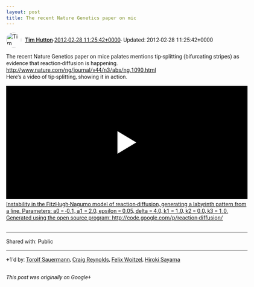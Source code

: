 ```yaml
---
layout: post
title: The recent Nature Genetics paper on mic
---
```


<html><head><meta charset="utf-8"><title>The recent Nature Genetics paper on mice palates mentions tip-splitting (bifu...</title><style>body {font: 11pt Roboto, Arial, sans-serif; max-width: 640px; margin: 24px;}.author-photo {border-radius: 50%; margin-right: 10px; width: 40px;}.author {font-weight: 500;}.main-content {margin: 15px 0 15px;}.post-title {font-weight: bold;}.location {display: block; margin-top: 15px;}.location img {float: left; margin-right: 5px; width: 20px;}.media-link {display: inline-block; max-width: 100%; vertical-align: top;}.media-link p {margin-top: 5px; max-height: 4em; overflow: scroll;}.media {max-height: 100vh; max-width: 100%;}.video-placeholder {background: black; display: flex; height: 300px; max-width: 100%; width: 640px;}.play-icon {border-bottom: 30px solid transparent; border-left: 50px solid white; border-top: 30px solid transparent; color: white; margin: auto;}.album {max-height: 800px; overflow: scroll; width: calc(100vw - 48px);}.album .media-link {margin-right: 5px; max-width: 250px;}.album .media {max-height: 250px;}.link-embed {border-top: 1px solid lightgrey; display: block; margin-top: 20px;}.link-embed img {max-width: 100%;}.inline-link-embed {display: block;}.inline-link-embed img {vertical-align: middle;}.link-title {display: inline-block; font-size: medium; font-weight: 300; padding-left: 1em;}.reshare-attribution {display: block; font-weight: bold; margin-bottom: 10px;}.poll-image {margin-bottom: 5px; max-height: 300px; max-width: 500px;}.poll-choice {align-items: center; display: flex; margin-bottom: 5px; max-width: 500px;}.poll-choice-percentage {background-color: lightblue; height: 100%; left: 0; position: absolute; z-index: -1;}.poll-choice-selected {margin-right: 5px;}.poll-choice-results {border: 1px solid lightgray; border-radius: 5px; display: flex; line-height: 40px; overflow: hidden; padding: 0 8px; position: relative;}.poll-choice-results, .poll-choice-description {flex-grow: 1; margin-right: 10px;}.poll-choice-image {width: 100%;}.poll-choice-image, .poll-choice-image img {max-height: 40px; max-width: 100px;}.poll-choice-votes {max-height: 100px; overflow: auto;}.plus-entity-embed {color: black; display: block; text-decoration: none;}.plus-entity-embed-cover-photo {max-height: 300px; max-width: 100%;}.plus-entity-embed-info {padding: 0 1em 1em;}.plus-entity-embed-info h2 {font-weight: 500; margin: 10px 0;}.plus-entity-embed-info p {font-size: small; margin: 0;}.collection-owner-avatar {border-radius: 50%; border: 2px solid white; height: 40px; margin-top: -22px;}.visibility {padding: 1em 0; border-top: 1px solid grey;}.post-activity {padding: 1em 0; border-top: 1px solid grey;}.comments {border-top: 1px solid gray; padding-top: 1em;}.comment + .comment {margin-top: 1em;}.comment .media-link, .comment .inline-link-embed {margin-top: 5px;}</style></head><body><div style="margin-bottom:1em;"><div style="display:flex; align-items:center"><img class="author-photo" src="https://lh4.googleusercontent.com/-epo4ZZKNqEw/AAAAAAAAAAI/AAAAAAAAVSU/qu3LpcHEnoQ/s64-c/photo.jpg" alt="Tim Hutton"><a href="https://plus.google.com/+TimHutton" target="_blank" class="author">Tim Hutton</a> - <a target="_blank" href="https://plus.google.com/+TimHutton/posts/Pu5V5Po9ZaN">2012-02-28 11:25:42+0000</a><span> - Updated: 2012-02-28 11:25:42+0000</span></div><div class="main-content">The recent Nature Genetics paper on mice palates mentions tip-splitting (bifurcating stripes) as evidence that reaction-diffusion is happening. <br><a rel="nofollow" target="_blank" href="http://www.nature.com/ng/journal/v44/n3/abs/ng.1090.html" class="ot-anchor bidi_isolate" jslog="10929; track:click" dir="ltr">http://www.nature.com/ng/journal/v44/n3/abs/ng.1090.html</a><br>Here&#39;s a video of tip-splitting, showing it in action.</div><a href="http://www.youtube.com/watch?v=tZHOGFA1KZE" target="_blank" class="media-link"><div class="video-placeholder" title="Instability in the FitzHugh-Nagumo model of reaction-diffusion, generating a labyrinth pattern from a line. Parameters: a0 = -0.1, a1 = 2.0, epsilon = 0.05, delta = 4.0, k1 = 1.0, k2 = 0.0, k3 = 1.0. Generated using the open source program: http://code.google.com/p/reaction-diffusion/"><span class="play-icon"></span></div><p>Instability in the FitzHugh-Nagumo model of reaction-diffusion, generating a labyrinth pattern from a line. Parameters: a0 = -0.1, a1 = 2.0, epsilon = 0.05, delta = 4.0, k1 = 1.0, k2 = 0.0, k3 = 1.0. Generated using the open source program: http://code.google.com/p/reaction-diffusion/</p></a></div><div class="visibility">Shared with: Public</div><div class="post-activity"><div class="plus-oners">+1'd by: <a href="https://plus.google.com/+TorolfSauermann">Torolf Sauermann</a>, <a href="https://plus.google.com/+CraigReynolds">Craig Reynolds</a>, <a href="https://plus.google.com/+FelixWoitzel">Felix Woitzel</a>, <a href="https://plus.google.com/108656957140823938500">Hiroki Sayama</a></div></div></body></html>

<i>This post was originally on Google+</i>